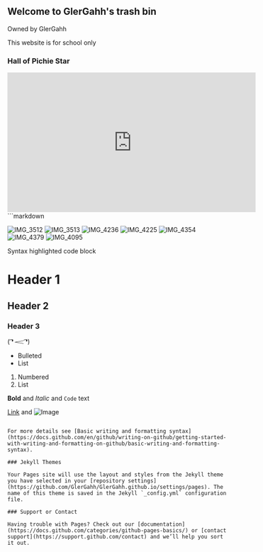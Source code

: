## Welcome to GlerGahh's trash bin
Owned by GlerGahh

This website is for school only

### Hall of Pichie Star


<iframe width="560" height="315" src="https://www.youtube.com/embed/SIuF37EWaLU" title="YouTube video player" frameborder="0" allow="accelerometer; autoplay; clipboard-write; encrypted-media; gyroscope; picture-in-picture" allowfullscreen></iframe>
```markdown

![IMG_3512](https://user-images.githubusercontent.com/99946589/159622433-aeae99b8-b880-455f-b561-fd6f06a7bc01.JPG)
![IMG_3513](https://user-images.githubusercontent.com/99946589/159622455-a00536e8-7d86-4c10-a4bc-5d64c7977a45.JPG)
![IMG_4236](https://user-images.githubusercontent.com/99946589/159622496-77274c47-f8ce-45c3-9f9f-c0203fc182b6.JPG)
![IMG_4225](https://user-images.githubusercontent.com/99946589/159622514-f21a8e22-7543-4e81-b445-07295410a16d.JPG)
![IMG_4354](https://user-images.githubusercontent.com/99946589/159622538-28ea24e6-76cb-4d9a-940d-4152920e1931.JPG)
![IMG_4379](https://user-images.githubusercontent.com/99946589/159622555-21832a26-83ed-48fa-bfb5-3c2cb9600a61.JPG)
![IMG_4095](https://user-images.githubusercontent.com/99946589/159622574-6e58a1fd-4980-49cf-9d96-44c52cde737f.JPG)

Syntax highlighted code block

# Header 1
## Header 2
### Header 3

( ͡❛ 𝆒 ͡❛)
- Bulleted
- List

1. Numbered
2. List

**Bold** and _Italic_ and `Code` text

[Link](url) and ![Image](src)
```

For more details see [Basic writing and formatting syntax](https://docs.github.com/en/github/writing-on-github/getting-started-with-writing-and-formatting-on-github/basic-writing-and-formatting-syntax).

### Jekyll Themes

Your Pages site will use the layout and styles from the Jekyll theme you have selected in your [repository settings](https://github.com/GlerGahh/GlerGahh.github.io/settings/pages). The name of this theme is saved in the Jekyll `_config.yml` configuration file.

### Support or Contact

Having trouble with Pages? Check out our [documentation](https://docs.github.com/categories/github-pages-basics/) or [contact support](https://support.github.com/contact) and we’ll help you sort it out.
